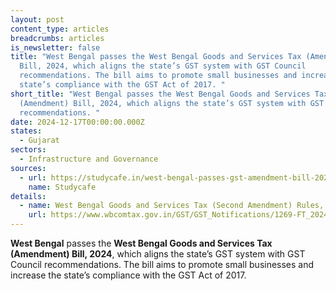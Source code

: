 ```yaml
---
layout: post
content_type: articles
breadcrumbs: articles
is_newsletter: false
title: "West Bengal passes the West Bengal Goods and Services Tax (Amendment)
  Bill, 2024, which aligns the state’s GST system with GST Council
  recommendations. The bill aims to promote small businesses and increase the
  state’s compliance with the GST Act of 2017. "
short_title: "West Bengal passes the West Bengal Goods and Services Tax
  (Amendment) Bill, 2024, which aligns the state’s GST system with GST Council
  recommendations. "
date: 2024-12-17T00:00:00.000Z
states:
  - Gujarat
sectors:
  - Infrastructure and Governance
sources:
  - url: https://studycafe.in/west-bengal-passes-gst-amendment-bill-2024-in-sync-with-recommendations-of-council-357570.html
    name: Studycafe
details:
  - name: West Bengal Goods and Services Tax (Second Amendment) Rules, 2024
    url: https://www.wbcomtax.gov.in/GST/GST_Notifications/1269-FT_20240807.pdf
---
```

**West Bengal** passes the **West Bengal Goods and Services Tax (Amendment) Bill, 2024**, which aligns the state’s GST system with GST Council recommendations. The bill aims to promote small businesses and increase the state’s compliance with the GST Act of 2017.
